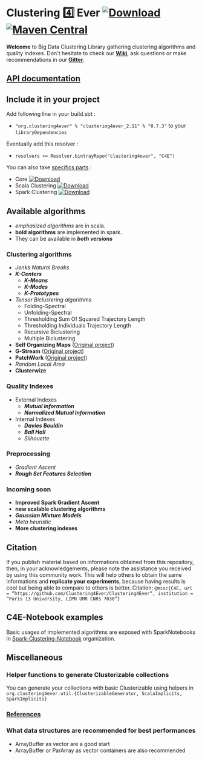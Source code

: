 # Clustering :four: Ever  [ ![Download](https://api.bintray.com/packages/clustering4ever/C4E/clustering4ever/images/download.svg) ](https://bintray.com/clustering4ever/C4E/clustering4ever/_latestVersion) [![Maven Central](https://img.shields.io/maven-central/v/org.clustering4ever/clustering4ever_2.11.svg?label=Maven%20Central)](https://search.maven.org/search?q=g:%22org.clustering4ever%22%20AND%20a:%22clustering4ever_2.11%22)

**Welcome** to Big Data Clustering Library gathering clustering algorithms and quality indexes. Don't hesitate to check our **[Wiki](https://github.com/Clustering4Ever/Clustering4Ever/wiki)**, ask questions or make recommendations in our **[Gitter](https://gitter.im/Clustering4Ever/Lobby)**.

## [API documentation](http://www.clustering4ever.org/API%20Documentation/)

## Include it in your project

Add following line in your build.sbt :

* `"org.clustering4ever" % "clustering4ever_2.11" % "0.7.3"` to your `libraryDependencies`

Eventually add this resolver :

* `resolvers += Resolver.bintrayRepo("clustering4ever", "C4E")`

You can also take [specifics parts](https://bintray.com/clustering4ever/C4E) :

* Core [ ![Download](https://api.bintray.com/packages/clustering4ever/C4E/core/images/download.svg) ](https://bintray.com/clustering4ever/C4E/core/_latestVersion)
* Scala Clustering [ ![Download](https://api.bintray.com/packages/clustering4ever/C4E/clusteringscala/images/download.svg) ](https://bintray.com/clustering4ever/C4E/clusteringscala/_latestVersion)
* Spark Clustering [ ![Download](https://api.bintray.com/packages/clustering4ever/C4E/clusteringspark/images/download.svg) ](https://bintray.com/clustering4ever/C4E/clusteringspark/_latestVersion)

## Available algorithms

* _emphasized algorithms_ are in scala.
* **bold algorithms** are implemented in spark.
* They can be available in **_both versions_**

### Clustering algorithms

* _Jenks Natural Breaks_
* **_K-Centers_**
  * **_K-Means_**
  * **_K-Modes_**
  * **_K-Prototypes_**
* _Tensor Biclustering algorithms_
  * Folding-Spectral
  * Unfolding-Spectral
  * Thresholding Sum Of Squared Trajectory Length
  * Thresholding Individuals Trajectory Length
  * Recursive Biclustering
  * Multiple Biclustering
* **Self Organizing Maps** ([Original project](https://github.com/TugdualSarazin/spark-clustering))
* **G-Stream** ([Original project](https://github.com/Spark-clustering-notebook/G-stream))
* **PatchWork** ([Original project](https://github.com/crim-ca/patchwork))
* _Random Local Area_
* **Clusterwize** 

### Quality Indexes

* External Indexes
  * **_Mutual Information_**
  * **_Normalized Mutual Information_**
* Internal Indexes
  * **_Davies Bouldin_**
  * **_Ball Hall_**
  * _Silhouette_

### Preprocessing

* _Gradient Ascent_
* **_Rough Set Features Selection_**


### Incoming soon 

* **Improved Spark Gradient Ascent**
* **new scalable clustering algorithms**
* **_Gaussian Mixture Models_**
* _Meta heuristic_
* **More clustering indexes**

## Citation

If you publish material based on informations obtained from this repository, then, in your acknowledgements, please note the assistance you received by using this community work. This will help others to obtain the same informations and **replicate your experiments**, because having results is cool but being able to compare to others is better.
Citation: `@misc{C4E, url = “https://github.com/Clustering4Ever/Clustering4Ever“, institution = “Paris 13 University, LIPN UMR CNRS 7030”}`

## C4E-Notebook examples

Basic usages of implemented algorithms are exposed with SparkNotebooks in [Spark-Clustering-Notebook](https://github.com/Spark-clustering-notebook/Clustering4Ever-Notebooks) organization.

## Miscellaneous

### Helper functions to generate Clusterizable collections 

You can generate your collections with basic Clusterizable using helpers in `org.clustering4ever.util.{ClusterizableGenerator, ScalaImplicits, SparkImplicits}`

### [References](https://github.com/Clustering4Ever/Clustering4Ever/wiki/5.-References)

### What data structures are recommended for best performances

* ArrayBuffer as vector are a good start
* ArrayBuffer or ParArray as vector containers are also recommended